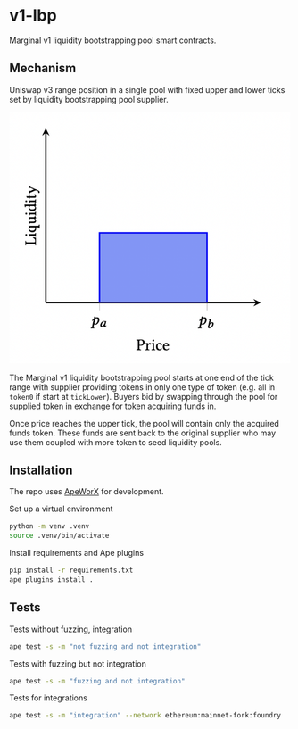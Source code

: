 # v1-lbp

Marginal v1 liquidity bootstrapping pool smart contracts.

## Mechanism

Uniswap v3 range position in a single pool with fixed upper and lower ticks set by liquidity bootstrapping pool supplier.

![range position](./assets/range-position.png)

The Marginal v1 liquidity bootstrapping pool starts at one end of the tick range with supplier providing tokens
in only one type of token (e.g. all in `token0` if start at `tickLower`). Buyers bid by swapping through the pool
for supplied token in exchange for token acquiring funds in.

Once price reaches the upper tick, the pool will contain only the acquired funds token. These funds are sent
back to the original supplier who may use them coupled with more token to seed liquidity pools.

## Installation

The repo uses [ApeWorX](https://github.com/apeworx/ape) for development.

Set up a virtual environment

```sh
python -m venv .venv
source .venv/bin/activate
```

Install requirements and Ape plugins

```sh
pip install -r requirements.txt
ape plugins install .
```

## Tests

Tests without fuzzing, integration

```sh
ape test -s -m "not fuzzing and not integration"
```

Tests with fuzzing but not integration

```sh
ape test -s -m "fuzzing and not integration"
```

Tests for integrations

```sh
ape test -s -m "integration" --network ethereum:mainnet-fork:foundry
```
